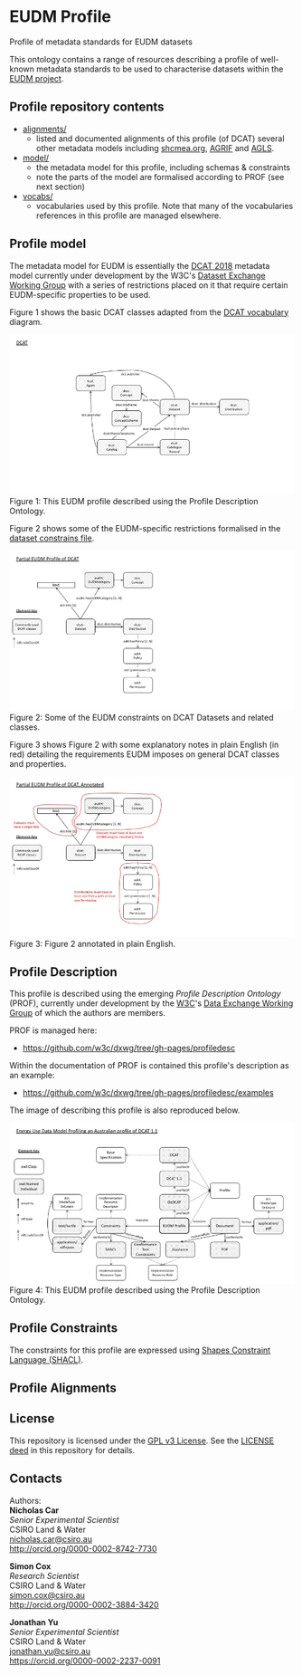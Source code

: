 # EUDM Profile
Profile of metadata standards for EUDM datasets

This ontology contains a range of resources describing a profile of well-known metadata standards to be used to characterise datasets within the [EUDM project](https://eudm.csiro.au).


## Profile repository contents
* [alignments/](alignments/)
  * listed and documented alignments of this profile (of DCAT) several other metadata models including [shcmea.org](https://schema.org), [AGRIF](http://reference.data.gov.au/def/ont/agrif) and [AGLS](http://agls.gov.au).
* [model/](model/)
  * the metadata model for this profile, including schemas & constraints
  * note the parts of the model are formalised according to PROF (see next section)
* [vocabs/](vocabs/)
  * vocabularies used by this profile. Note that many of the vocabularies references in this profile are managed elsewhere.


## Profile model
The metadata model for EUDM is essentially the [DCAT 2018](https://github.com/w3c/dxwg/tree/gh-pages/dcat) metadata model currently under development by the W3C's [Dataset Exchange Working Group](https://www.w3.org/2017/dxwg/wiki/Main_Page) with a series of restrictions placed on it that require certain EUDM-specific properties to be used.

Figure 1 shows the basic DCAT classes adapted from the [DCAT vocabulary](https://www.w3.org/TR/vocab-dcat/) diagram.

![](dcat.png)
Figure 1: This EUDM profile described using the Profile Description Ontology.

Figure 2 shows some of the EUDM-specific restrictions formalised in the [dataset constrains file](model/eudm-dataset-constraints.ttl).

![](eudm-constraints.png)
Figure 2: Some of the EUDM constraints on DCAT Datasets and related classes.

Figure 3 shows Figure 2 with some explanatory notes in plain English (in red) detailing the requirements EUDM imposes on general DCAT classes and properties.

![](eudm-constraints-annotated.png)
Figure 3: Figure 2 annotated in plain English.


## Profile Description
This profile is described using the emerging *Profile Description Ontology* (PROF), currently under development by the [W3C](https://www.w3.org/)'s [Data Exchange Working Group](https://www.w3.org/2017/dxwg/wiki/Main_Page) of which the authors are members.

PROF is managed here:

* <https://github.com/w3c/dxwg/tree/gh-pages/profiledesc>

Within the documentation of PROF is contained this profile's description as an example:

* <https://github.com/w3c/dxwg/tree/gh-pages/profiledesc/examples>

The image of describing this profile is also reproduced below.

![](eg_eudm.png)
Figure 4: This EUDM profile described using the Profile Description Ontology.


## Profile Constraints
The constraints for this profile are expressed using [Shapes Constraint Language (SHACL)](https://www.w3.org/TR/shacl/).


## Profile Alignments





## License
This repository is licensed under the [GPL v3 License](https://www.gnu.org/licenses/gpl-3.0.en.html). See the [LICENSE deed](LICENSE) in this repository for details.

## Contacts
Authors:  
**Nicholas Car**  
*Senior Experimental Scientist*  
CSIRO Land & Water    
<nicholas.car@csiro.au>  
<http://orcid.org/0000-0002-8742-7730>

**Simon Cox**  
*Research Scientist*  
CSIRO Land & Water    
<simon.cox@csiro.au>  
<http://orcid.org/0000-0002-3884-3420>

**Jonathan Yu**  
*Senior Experimental Scientist*   
CSIRO Land & Water    
<jonathan.yu@csiro.au>  
<https://orcid.org/0000-0002-2237-0091>
